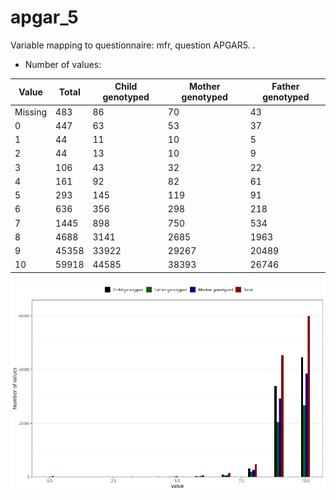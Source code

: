 # apgar_5
Variable mapping to questionnaire: mfr, question APGAR5.
.
- Number of values:

| Value | Total | Child genotyped | Mother genotyped | Father genotyped |
| ----- | ----- | --------------- | ---------------- | ---------------- |
| Missing | 483 | 86 | 70 | 43 |
| 0 | 447 | 63 | 53 |37 |
| 1 | 44 | 11 | 10 |5 |
| 2 | 44 | 13 | 10 |9 |
| 3 | 106 | 43 | 32 |22 |
| 4 | 161 | 92 | 82 |61 |
| 5 | 293 | 145 | 119 |91 |
| 6 | 636 | 356 | 298 |218 |
| 7 | 1445 | 898 | 750 |534 |
| 8 | 4688 | 3141 | 2685 |1963 |
| 9 | 45358 | 33922 | 29267 |20489 |
| 10 | 59918 | 44585 | 38393 |26746 |



![](apgar_5_n.png)



